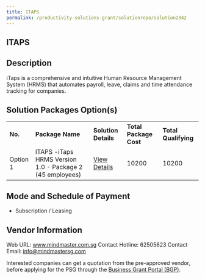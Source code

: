 ```yaml
---
title: ITAPS
permalink: /productivity-solutions-grant/solutionrepo/solution2342
---
```


## ITAPS

## Description

iTaps is a comprehensive and intuitive Human Resource Management System (HRMS) that automates payroll, leave, claims and time attendance tracking for companies.

## Solution Packages Option(s)

<table>
<tr>
<td><b>No.</b></td>
<td><b>Package Name</b></td>
<td><b>Solution Details</b></td>
<td><b>Total Package Cost</b></td>
<td><b>Total Qualifying</b></td>
</tr>
<tr>
<td>Option 1</td>
<td>ITAPS -iTaps HRMS Version 1.0 - Package 2 (45 employees)</td>
<td><a href='https://www.gobusiness.gov.sg/images/psg/Mind_Master_20200586_Desensitised_Annex_3_Part_2.pdf'>View Details</a></td>
<td>10200</td>
<td>10200</td>
</tr>
</table>

## Mode and Schedule of Payment

 - Subscription / Leasing

## Vendor Information

 Web URL: www.mindmaster.com.sg 
Contact Hotline: 62505623 
Contact Email: info@mindmastersg.com 


Interested companies can get a quotation from the pre-approved vendor, before applying for the PSG through the <a href='https://www.businessgrants.gov.sg/'>Business Grant Portal (BGP)</a>.
<script src="/jquery/resize-tables.js"></script>
